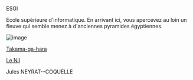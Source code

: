 ESGI

Ecole supérieure d'informatique.
En arrivant ici, vous apercevez au loin un fleuve qui semble menez à d'anciennes pyramides égyptiennes.

![image](https://tse2.mm.bing.net/th?id=OIP.oTWXpjXYKWwE3fNksqCLwgHaFH&pid=Api)

[Takama-ga-hara](https://github.com/Doothrat/TP2-Labyrinthe/blob/main/takama-ga-hara.md)

[Le Nil](https://github.com/Doothrat/TP2-Labyrinthe/blob/main/game-over.md)

Jules NEYRAT--COQUELLE

